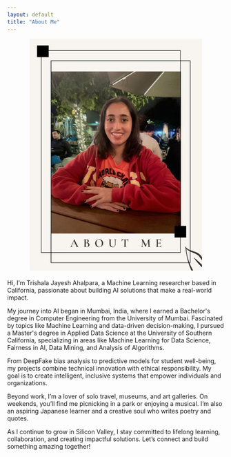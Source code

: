 ```yaml
---
layout: default
title: "About Me"
---
```

<div>
<div align="center">
<img src="images/aboutme.JPG" alt="Hello!" width="400">
</div>

<br> 
Hi, I’m Trishala Jayesh Ahalpara, a Machine Learning researcher based in California, passionate about building AI solutions that make a real-world impact.

My journey into AI began in Mumbai, India, where I earned a Bachelor's degree in Computer Engineering from the University of Mumbai. Fascinated by topics like Machine Learning and data-driven decision-making, I pursued a Master's degree in Applied Data Science at the University of Southern California, specializing in areas like Machine Learning for Data Science, Fairness in AI, Data Mining, and Analysis of Algorithms.

From DeepFake bias analysis to predictive models for student well-being, my projects combine technical innovation with ethical responsibility. My goal is to create intelligent, inclusive systems that empower individuals and organizations.

Beyond work, I’m a lover of solo travel, museums, and art galleries. On weekends, you’ll find me picnicking in a park or enjoying a musical. I’m also an aspiring Japanese learner and a creative soul who writes poetry and quotes.

As I continue to grow in Silicon Valley, I stay committed to lifelong learning, collaboration, and creating impactful solutions. Let’s connect and build something amazing together!
</div>

